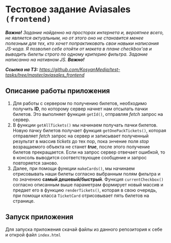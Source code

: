# Тестовое задание Aviasales `(frontend)`
***Важно!***  *Задание найденно на просторах интернета и, вероятнее всего, не является актуальным, но от этого оно не становится менее полезным для тех, кто хочет попрактиковать свои навыки написания JS-кода. Я позволил себе отойти от макета в плане checkbox'ов и выводить билеты строго по одному критерию фильтра. Задание написанно на нативном JS.* ***Важно!***

***Ссылка на ТЗ:*** *https://github.com/KosyanMedia/test-tasks/tree/master/aviasales_frontend*
## Описание работы приложения 
1. Для работы с сервером по получению билетов, необходимо получить **ID**, по которому сервер начнет нам отсылать пачки билетов. Это выполняет функция `getId()`, отправляя *fetch* запрос на сервер.
2. В функции `getAllTickets()` мы начинаем получать пачки билетов. Новую пачку билетов получает функция `getOnePackTickets()`, которая отправляет *fetch* запрос на сервер и записывает полученный результат в массив *tickets* до тех пор, пока знчение поля *stop* возращаемого объекта не станет ***true***, после этого получение билетов прекращается. Если на запрос сервер отвечает ошибкой, то в консоль выводится соответствующее сообщение и запрос повторяется заново.
3. Далее, при помощи функции `makeCards()`, мы начинаем отрисовывать наши билеты согласно выбранным полям фильтра и по значению **самый дешевый/быстрый**. Функция `currentCheckbox()` согласно описанным выше параметрам формирует новый массив и предает его в функцию `renderTickets()`, которая в свою очередь, при помощи класса `TicketCard` отрисовывает пять билетов на странице.
## Запуск приложения
Для запуска приложения скачай файлы из данного репозитория к себе и открой файл `index.html`
